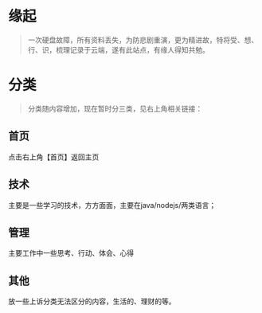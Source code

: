 # 缘起

> 一次硬盘故障，所有资料丢失，为防悲剧重演，更为精进故，特将受、想、行、识，梳理记录于云端，遂有此站点，有缘人得知共勉。

# 分类

> 分类随内容增加，现在暂时分三类，见右上角相关链接：

## 首页

点击右上角【首页】返回主页

## 技术

主要是一些学习的技术，方方面面，主要在java/nodejs/两类语言；

## 管理

主要工作中一些思考、行动、体会、心得

## 其他

放一些上诉分类无法区分的内容，生活的、理财的等。






